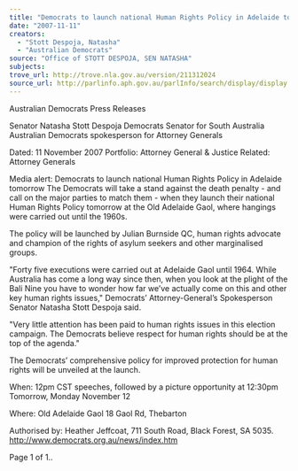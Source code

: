 ```yaml
---
title: "Democrats to launch national Human Rights Policy in Adelaide tomorrow."
date: "2007-11-11"
creators:
  - "Stott Despoja, Natasha"
  - "Australian Democrats"
source: "Office of STOTT DESPOJA, SEN NATASHA"
subjects:
trove_url: http://trove.nla.gov.au/version/211312024
source_url: http://parlinfo.aph.gov.au/parlInfo/search/display/display.w3p;query=Id%3A%22media/pressrel/3C6P6%22
---
```


 Australian Democrats Press  Releases

 Senator Natasha Stott Despoja  Democrats Senator for South Australia  Australian Democrats spokesperson for Attorney Generals 

 Dated: 11 November 2007  Portfolio: Attorney General & Justice  Related: Attorney Generals 

 

 

 Media alert: Democrats to launch national Human Rights Policy in Adelaide  tomorrow  The Democrats will take a stand against the death penalty - and call on the major parties to match  them - when they launch their national Human Rights Policy tomorrow at the Old Adelaide Gaol,  where hangings were carried out until the 1960s.   

 The policy will be launched by Julian Burnside QC, human rights advocate and champion of the  rights of asylum seekers and other marginalised groups.   

 "Forty five executions were carried out at Adelaide Gaol until 1964. While Australia has come a  long way since then, when you look at the plight of the Bali Nine you have to wonder how far we’ve  actually come on this and other key human rights issues," Democrats’ Attorney-General’s  Spokesperson Senator Natasha Stott Despoja said.   

 "Very little attention has been paid to human rights issues in this election campaign. The  Democrats believe respect for human rights should be at the top of the agenda."   

 The Democrats’ comprehensive policy for improved protection for human rights will be unveiled at  the launch.   

 When: 12pm CST speeches, followed by a picture opportunity at 12:30pm   Tomorrow, Monday November 12   

 Where: Old Adelaide Gaol  18 Gaol Rd, Thebarton 

 

 

 Authorised by: Heather Jeffcoat, 711 South Road, Black Forest, SA 5035.  http://www.democrats.org.au/news/index.htm

 Page 1 of 1..

